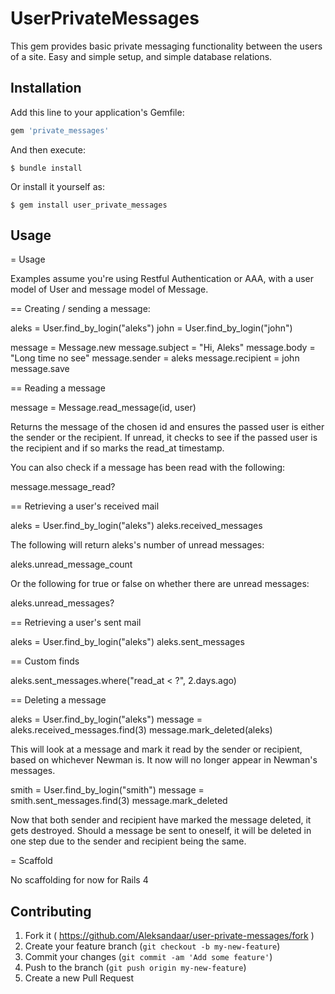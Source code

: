 # UserPrivateMessages

This gem provides basic private messaging functionality between the users
of a site. Easy and simple setup, and simple database relations.

## Installation

Add this line to your application's Gemfile:

```ruby
gem 'private_messages'
```

And then execute:

    $ bundle install

Or install it yourself as:

    $ gem install user_private_messages

## Usage

= Usage

Examples assume you're using Restful Authentication or AAA, with a user model
of User and message model of Message.

== Creating / sending a message:

  aleks = User.find_by_login("aleks")
  john = User.find_by_login("john")

  message = Message.new
  message.subject = "Hi, Aleks"
  message.body = "Long time no see"
  message.sender = aleks
  message.recipient = john
  message.save

== Reading a message

  message = Message.read_message(id, user)

Returns the message of the chosen id and ensures the passed user is either the
sender or the recipient. If unread, it checks to see if the passed user is the
recipient and if so marks the read_at timestamp.

You can also check if a message has been read with the following:

  message.message_read?

== Retrieving a user's received mail

  aleks = User.find_by_login("aleks")
  aleks.received_messages

The following will return aleks's number of unread messages:

  aleks.unread_message_count

Or the following for true or false on whether there are unread messages:

  aleks.unread_messages?

== Retrieving a user's sent mail

  aleks = User.find_by_login("aleks")
  aleks.sent_messages

== Custom finds

  aleks.sent_messages.where("read_at < ?", 2.days.ago)

== Deleting a message

  aleks = User.find_by_login("aleks")
  message = aleks.received_messages.find(3)
  message.mark_deleted(aleks)

This will look at a message and mark it read by the sender or recipient,
based on whichever Newman is. It now will no longer appear in Newman's
messages.

  smith = User.find_by_login("smith")
  message = smith.sent_messages.find(3)
  message.mark_deleted

Now that both sender and recipient have marked the message deleted, it
gets destroyed. Should a message be sent to oneself, it will be deleted
in one step due to the sender and recipient being the same.

= Scaffold

No scaffolding for now for Rails 4

## Contributing

1. Fork it ( https://github.com/Aleksandaar/user-private-messages/fork )
2. Create your feature branch (`git checkout -b my-new-feature`)
3. Commit your changes (`git commit -am 'Add some feature'`)
4. Push to the branch (`git push origin my-new-feature`)
5. Create a new Pull Request
